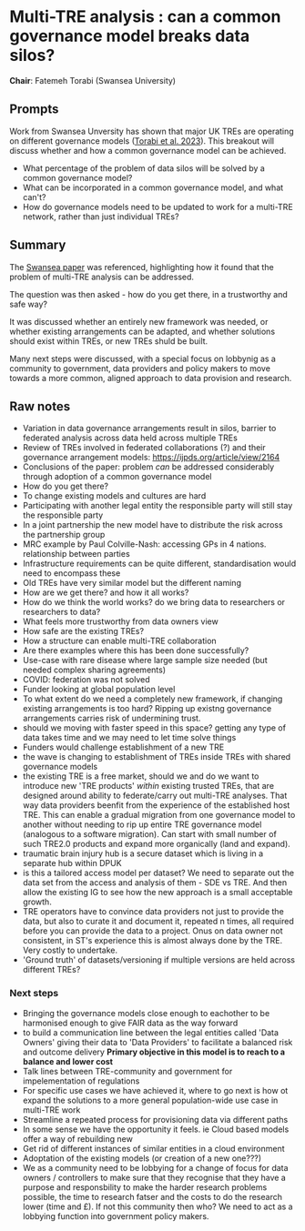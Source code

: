 # Multi-TRE analysis : can a common governance model breaks data silos?

**Chair**: Fatemeh Torabi (Swansea University)

## Prompts

Work from Swansea Unversity has shown that major UK TREs are operating on different governance models ([Torabi et al. 2023](https://ijpds.org/article/view/2164)).
This breakout will discuss whether and how a common governance model can be achieved.

- What percentage of the problem of data silos will be solved by a common governance model?
- What can be incorporated in a common governance model, and what can't?
- How do governance models need to be updated to work for a multi-TRE network, rather than just individual TREs?

## Summary

The [Swansea paper](https://ijpds.org/article/view/2164) was referenced, highlighting how it found that the problem of multi-TRE analysis can be addressed.

The question was then asked - how do you get there, in a trustworthy and safe way?

It was discussed whether an entirely new framework was needed, or whether existing arrangements can be adapted, and whether solutions should exist within TREs, or new TREs shuld be built.

Many next steps were discussed, with a special focus on lobbynig as a community to government, data providers and policy makers to move towards a more common, aligned approach to data provision and research.

## Raw notes

- Variation in data governance arrangements result in silos, barrier to federated analysis across data held across multiple TREs
- Review of TREs involved in federated collaborations (?) and their governance arrangement models: https://ijpds.org/article/view/2164
- Conclusions of the paper: problem _can_ be addressed considerably through adoption of a common governance model
- How do you get there?
- To change existing models and cultures are hard
- Participating with another legal entity the responsible party will still stay the responsible party
- In a joint partnership the new model have to distribute the risk across the partnership group
- MRC example by Paul Colville-Nash: accessing GPs in 4 nations. relationship between parties
- Infrastructure requirements can be quite different, standardisation would need to encompass these
- Old TREs have very similar model but the different naming
- How are we get there? and how it all works?
- How do we think the world works? do we bring data to researchers or researchers to data?
- What feels more trustworthy from data owners view
- How safe are the existing TREs?
- How a structure can enable multi-TRE collaboration
- Are there examples where this has been done successfully?
- Use-case with rare disease where large sample size needed (but needed complex sharing agreements)
- COVID: federation was not solved
- Funder looking at global population level
- To what extent do we need a completely new framework, if changing existing arrangements is too hard? Ripping up existng governance arrangements carries risk of undermining trust.
- should we moving with faster speed in this space? getting any type of data takes time and we may need to let time solve things
- Funders would challenge establishment of a new TRE
- the wave is changing to establishment of TREs inside TREs with shared governance models
- the existing TRE is a free market, should we and do we want to introduce new 'TRE products' _within_ existing trusted TREs, that are designed around ability to federate/carry out multi-TRE analyses. That way data providers beenfit from the experience of the established host TRE. This can enable a gradual migration from one governance model to another without needing to rip up entire TRE governance model (analogous to a software migration). Can start with small number of such TRE2.0 products and expand more organically (land and expand).
- traumatic brain injury hub is a secure dataset which is living in a separate hub within DPUK
- is this a tailored access model per dataset? We need to separate out the data set from the access and analysis of them - SDE vs TRE. And then allow the existing IG to see how the new approach is a small acceptable growth.
- TRE operators have to convince data providers not just to provide the data, but also to curate it and document it, repeated n times, all required before you can provide the data to a project. Onus on data owner not consistent, in ST's experience this is almost always done by the TRE. Very costly to undertake.
- 'Ground truth' of datasets/versioning if multiple versions are held across different TREs?

### Next steps

- Bringing the governance models close enough to eachother to be harmonised enough to give FAIR data as the way forward
- to build a communication line between the legal entities called 'Data Owners' giving their data to 'Data Providers' to facilitate a balanced risk and outcome delivery **Primary objective in this model is to reach to a balance and lower cost**
- Talk lines between TRE-community and government for impelementation of regulations
- For specific use cases we have achieved it, where to go next is how ot expand the solutions to a more general population-wide use case in multi-TRE work
- Streamline a repeated process for provisioning data via different paths
- In some sense we have the opportunity it feels. ie Cloud based models offer a way of rebuilding new
- Get rid of different instances of similar entities in a cloud environment
- Adoptation of the existing models (or creation of a new one???)
- We as a community need to be lobbying for a change of focus for data owners / controllers to make sure that they recognise that they have a purpose and responsbility to make the harder research problems possible, the time to research fatser and the costs to do the research lower (time and £). If not this community then who? We need to act as a lobbying function into government policy makers.
